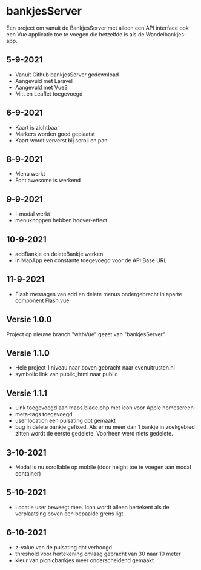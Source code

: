 # bankjesServer

Een project om vanuit de BankjesServer met alleen een API interface ook een Vue applicatie toe te voegen die hetzelfde is als de Wandelbankjes-app.

## 5-9-2021
- Vanuit Github bankjesServer gedownload
- Aangevuld met Laravel 
- Aangevuld met Vue3
- Mitt en Leaflet toegevoegd
## 6-9-2021
- Kaart is zichtbaar
- Markers worden goed geplaatst
- Kaart wordt ververst bij scroll en pan

## 8-9-2021
- Menu werkt
- Font awesome is werkend

## 9-9-2021
- I-modal werkt
- menuknoppen hebben hoover-effect

## 10-9-2021
- addBankje en deleteBankje werken
- in MapApp een constante toegevoegd voor de API Base URL
  
## 11-9-2021
- Flash messages van add en delete menus ondergebracht in aparte component Flash.vue

## Versie 1.0.0
Project op nieuwe branch "withVue" gezet van "bankjesServer"

## Versie 1.1.0
- Hele project 1 niveau naar boven gebracht naar evenuitrusten.nl
- symbolic link van public_html naar public

## Versie 1.1.1
- Link toegevoegd aan maps.blade.php met icon voor Apple homescreen
- meta-tags toegevoegd
- user location een pulsating dot gemaakt
- bug in delete bankje gefixed. Als er nu meer dan 1 bankje in zoekgebied zitten wordt de eerste gedelete. Voorheen werd niets gedelete.

## 3-10-2021
- Modal is nu scrollable op mobile (door height toe te voegen aan modal container)

## 5-10-2021
- Locatie user beweegt mee. Icon wordt alleen hertekent als de verplaatsing boven een bepaalde grens ligt


## 6-10-2021
- z-value van de pulsating dot verhoogd
- threshold voor hertekening omlaag gebracht van 30 naar 10 meter
- kleur van picnicbankjes meer onderscheidend gemaakt


